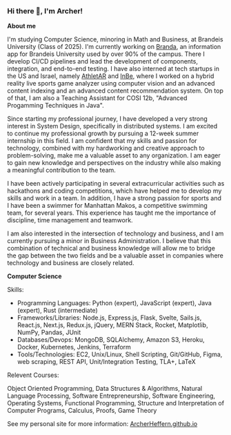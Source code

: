 ### Hi there 👋, I'm Archer!

**About me**

I'm studying Computer Science, minoring in Math and Business, at Brandeis University (Class of 2025). I'm currently working on <a href='https://branda.app/' target='_blank'>Branda</a>, an information app for Brandeis University used by over 90% of the campus. There I develop CI/CD pipelines and lead the development of components, integration, and end-to-end testing. I have also interned at tech startups in the US and Israel, namely <a href='https://athletar.io/' target='_blank'>AthletAR</a> and <a href='https://www.inbe.io/' target='_blank'>InBe</a>, where I worked on a hybrid reality live sports game analyzer using computer vision and an advanced content indexing and an advanced content recommendation system. On top of that, I am also a Teaching Assistant for COSI 12b, "Advanced Progamming Techniques in Java".

Since starting my professional journey, I have developed a very strong interest in System Design, specifically in distributed systems. I am excited to continue my professional growth by pursuing a 12-week summer internship in this field. I am confident that my skills and passion for technology, combined with my hardworking and creative approach to problem-solving, make me a valuable asset to any organization. I am eager to gain new knowledge and perspectives on the industry while also making a meaningful contribution to the team.

I have been actively participating in several extracurricular activities such as hackathons and coding competitions, which have helped me to develop my skills and work in a team. In addition, I have a strong passion for sports and I have been a swimmer for Manhattan Makos, a competitive swimming team, for several years. This experience has taught me the importance of discipline, time management and teamwork.

I am also interested in the intersection of technology and business, and I am currently pursuing a minor in Business Administration. I believe that this combination of technical and business knowledge will allow me to bridge the gap between the two fields and be a valuable asset in companies where technology and business are closely related.

**Computer Science**

Skills:
<ul>
<li>Programming Languages: Python (expert), JavaScript (expert), Java (expert), Rust (intermediate)</li>
<li>Frameworks/Libraries: Node.js, Express.js, Flask, Svelte, Sails.js, React.js, Next.js, Redux.js, jQuery, MERN Stack, Rocket, Matplotlib, NumPy, Pandas, JUnit</li>
<li>Databases/Devops: MongoDB, SQLAlchemy, Amazon S3, Heroku, Docker, Kubernetes, Jenkins, Terraform</li>
<li>Tools/Technologies: EC2, Unix/Linux, Shell Scripting, Git/GitHub, Figma, web scraping, REST API, Unit/Integration Testing, TLA+, LaTeX</li>
</ul>
Relevent Courses: 

Object Oriented Programming, Data Structures & Algorithms, Natural Language Processing, Software Entrepreneurship, Software Engineering, Operating Systems, Functional Programming, Structure and Interpretation of Computer Programs, Calculus, Proofs, Game Theory

See my personal site for more information: <a href='https://ArcherHeffern.github.io/' target='_blank'>ArcherHeffern.github.io</a>
